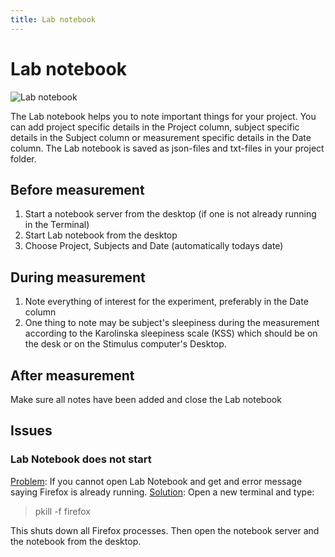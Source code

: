 ```yaml
---
title: Lab notebook
---
```



# Lab notebook

![Lab notebook](../../resources/wiki_images/lab-notebook_small.jpg)

The Lab notebook helps you to note important things for your project. You can add project specific details in the Project column, subject specific details in the Subject column or measurement specific details in the Date column. The Lab notebook is saved as json-files and txt-files in your project folder.

## Before measurement
1. Start a notebook server from the desktop (if one is not already running in the Terminal)
2. Start Lab notebook from the desktop
3. Choose Project, Subjects and Date (automatically todays date)

## During measurement
1. Note everything of interest for the experiment, preferably in the Date column
2. One thing to note may be subject's sleepiness during the measurement according to the Karolinska sleepiness scale (KSS) which should be on the desk or on the Stimulus computer's Desktop.

## After measurement
Make sure all notes have been added and close the Lab notebook

## Issues

### Lab Notebook does not start

<u>Problem</u>: If you cannot open Lab Notebook and get and error message saying Firefox is already running.
<u>Solution</u>: Open a new terminal and type:

> pkill -f firefox

This shuts down all Firefox processes. Then open the notebook server and the notebook from the desktop.
